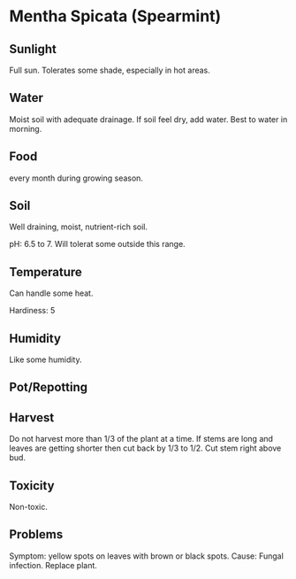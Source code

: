 # Mentha Spicata (Spearmint)
## Sunlight
Full sun. Tolerates some shade, especially in hot areas.

## Water
Moist soil with adequate drainage. If soil feel dry, add water. Best to water in morning.

## Food
every month during growing season.

## Soil
Well draining, moist, nutrient-rich soil.

pH: 6.5 to 7. Will tolerat some outside this range.

## Temperature
Can handle some heat.

Hardiness: 5

## Humidity
Like some humidity.

## Pot/Repotting

## Harvest
Do not harvest more than 1/3 of the plant at a time. If stems are long and leaves are getting shorter then cut back by 1/3 to 1/2. Cut stem right above bud.

## Toxicity
Non-toxic.

## Problems
Symptom: yellow spots on leaves with brown or black spots. Cause: Fungal infection. Replace plant.
